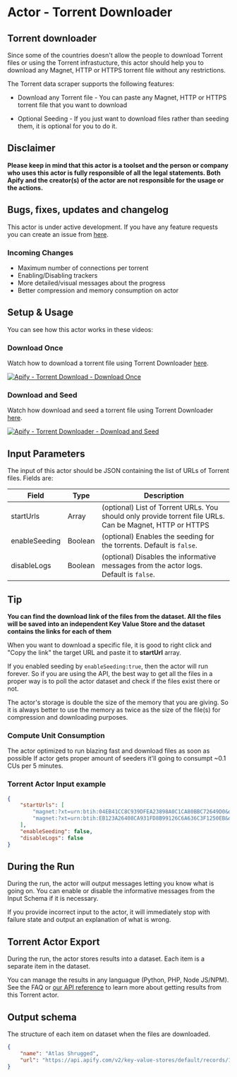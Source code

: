 # Actor - Torrent Downloader

## Torrent downloader

Since some of the countries doesn't allow the people to download Torrent files or using the Torrent infrastucture, this actor should help you to download any Magnet, HTTP or HTTPS torrent file without any restrictions.

The Torrent data scraper supports the following features:

-   Download any Torrent file - You can paste any Magnet, HTTP or HTTPS torrent file that you want to download

-   Optional Seeding - If you just want to download files rather than seeding them, it is optional for you to do it.

## Disclaimer

**Please keep in mind that this actor is a toolset and the person or company who uses this actor is fully responsible of all the legal statements. Both Apify and the creator(s) of the actor are not responsible for the usage or the actions.**

## Bugs, fixes, updates and changelog

This actor is under active development. If you have any feature requests you can create an issue from [here](https://github.com/tugkan/torrent-downloader/issues).

### Incoming Changes

-   Maximum number of connections per torrent
-   Enabling/Disabling trackers
-   More detailed/visual messages about the progress
-   Better compression and memory consumption on actor

## Setup & Usage

You can see how this actor works in these videos:

### Download Once

Watch how to download a torrent file using Torrent Downloader [here](https://www.youtube.com/watch?v=3sBpbzgTgG8).

[![Apify - Torrent Download - Download Once](https://i.imgur.com/UV1NTZd.png)](https://www.youtube.com/watch?v=3sBpbzgTgG8)

### Download and Seed

Watch how download and seed a torrent file using Torrent Downloader [here](https://www.youtube.com/watch?v=IwTxLQu-Iis).

[![Apify - Torrent Downloader - Download and Seed](https://i.imgur.com/R3VMZvO.png)](https://www.youtube.com/watch?v=IwTxLQu-Iis)

## Input Parameters

The input of this actor should be JSON containing the list of URLs of Torrent files. Fields are:

| Field         | Type    | Description                                                                                              |
| ------------- | ------- | -------------------------------------------------------------------------------------------------------- |
| startUrls     | Array   | (optional) List of Torrent URLs. You should only provide torrent file URLs. Can be Magnet, HTTP or HTTPS |
| enableSeeding | Boolean | (optional) Enables the seeding for the torrents. Default is `false`.                                     |
| disableLogs   | Boolean | (optional) Disables the informative messages from the actor logs. Default is `false`.                    |

## Tip

**You can find the download link of the files from the dataset. All the files will be saved into an independent Key Value Store and the dataset contains the links for each of them**

When you want to download a specific file, it is good to right click and "Copy the link" the target URL and paste it to **startUrl** array.

If you enabled seeding by `enableSeeding:true`, then the actor will run forever. So if you are using the API, the best way to get all the files in a proper way is to poll the actor dataset and check if the files exist there or not.

The actor's storage is double the size of the memory that you are giving. So it is always better to use the memory as twice as the size of the file(s) for compression and downloading purposes.

### Compute Unit Consumption

The actor optimized to run blazing fast and download files as soon as possible If actor gets proper amount of seeders it'll going to consumpt ~0.1 CUs per 5 minutes.

### Torrent Actor Input example

```json
{
    "startUrls": [
        "magnet:?xt=urn:btih:04EB41CC8C939DFEA23898A0C1CA80BBC72649D0&dn=700+Adult+Books+in+txt+format+%28some+with+covers%29&tr=udp%3A%2F%2Ftracker.coppersurfer.tk%3A6969%2Fannounce&tr=udp%3A%2F%2Ftracker.openbittorrent.com%3A6969%2Fannounce&tr=udp%3A%2F%2Ftracker.opentrackr.org%3A1337&tr=udp%3A%2F%2Ftracker.leechers-paradise.org%3A6969%2Fannounce&tr=udp%3A%2F%2Ftracker.dler.org%3A6969%2Fannounce&tr=udp%3A%2F%2Fopentracker.i2p.rocks%3A6969%2Fannounce&tr=udp%3A%2F%2F47.ip-51-68-199.eu%3A6969%2Fannounce&tr=udp%3A%2F%2Ftracker.internetwarriors.net%3A1337%2Fannounce&tr=udp%3A%2F%2F9.rarbg.to%3A2920%2Fannounce&tr=udp%3A%2F%2Ftracker.pirateparty.gr%3A6969%2Fannounce&tr=udp%3A%2F%2Ftracker.cyberia.is%3A6969%2Fannounce",
        "magnet:?xt=urn:btih:EB123A26408CA931FD8B99126C6A636C3F1250EB&dn=Atlas+Shrugged+Ebook+%28Epub%2C+Mobi%2C+Pdf%2C+Txt%29&tr=udp%3A%2F%2Ftracker.coppersurfer.tk%3A6969%2Fannounce&tr=udp%3A%2F%2Ftracker.openbittorrent.com%3A6969%2Fannounce&tr=udp%3A%2F%2Ftracker.opentrackr.org%3A1337&tr=udp%3A%2F%2Ftracker.leechers-paradise.org%3A6969%2Fannounce&tr=udp%3A%2F%2Ftracker.dler.org%3A6969%2Fannounce&tr=udp%3A%2F%2Fopentracker.i2p.rocks%3A6969%2Fannounce&tr=udp%3A%2F%2F47.ip-51-68-199.eu%3A6969%2Fannounce&tr=udp%3A%2F%2Ftracker.internetwarriors.net%3A1337%2Fannounce&tr=udp%3A%2F%2F9.rarbg.to%3A2920%2Fannounce&tr=udp%3A%2F%2Ftracker.pirateparty.gr%3A6969%2Fannounce&tr=udp%3A%2F%2Ftracker.cyberia.is%3A6969%2Fannounce"
    ],
    "enableSeeding": false,
    "disableLogs": false
}
```

## During the Run

During the run, the actor will output messages letting you know what is going on. You can enable or disable the informative messages from the Input Schema if it is necessary.

If you provide incorrect input to the actor, it will immediately stop with failure state and output an explanation of what is wrong.

## Torrent Actor Export

During the run, the actor stores results into a dataset. Each item is a separate item in the dataset.

You can manage the results in any languague (Python, PHP, Node JS/NPM). See the FAQ or <a href="https://www.apify.com/docs/api" target="blank">our API reference</a> to learn more about getting results from this Torrent actor.

## Output schema

The structure of each item on dataset when the files are downloaded.

```json
{
    "name": "Atlas Shrugged",
    "url": "https://api.apify.com/v2/key-value-stores/default/records/10122021170156508"
}
```
